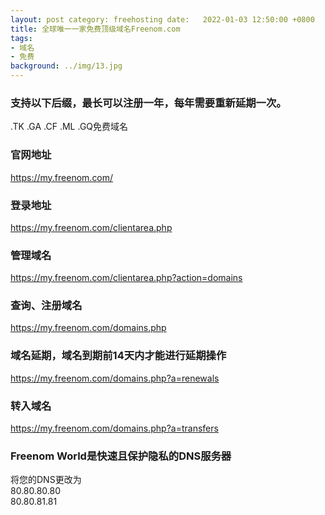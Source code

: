 ```yaml
---
layout: post category: freehosting date:   2022-01-03 12:50:00 +0800
title: 全球唯一一家免费顶级域名Freenom.com
tags:
- 域名
- 免费
background: ../img/13.jpg
---
```


### 支持以下后缀，最长可以注册一年，每年需要重新延期一次。<br>
.TK .GA .CF .ML .GQ免费域名

### 官网地址<br>
https://my.freenom.com/

### 登录地址<br>
https://my.freenom.com/clientarea.php

### 管理域名<br>
https://my.freenom.com/clientarea.php?action=domains

### 查询、注册域名<br>
https://my.freenom.com/domains.php

### 域名延期，域名到期前14天内才能进行延期操作<br>
https://my.freenom.com/domains.php?a=renewals

### 转入域名<br>
https://my.freenom.com/domains.php?a=transfers

### Freenom World是快速且保护隐私的DNS服务器
将您的DNS更改为<br>
80.80.80.80<br>
80.80.81.81<br>